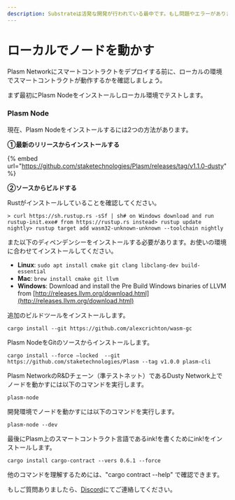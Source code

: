 ```yaml
---
description: Substrateは活発な開発が行われている最中です。もし問題やエラーがありましたらDiscordグループでご連絡ください。
---
```


# ローカルでノードを動かす

Plasm Networkにスマートコントラクトをデプロイする前に、ローカルの環境でスマートコントラクトが動作するかを確認しましょう。

まず最初にPlasm Nodeをインストールしローカル環境でテストします。

### Plasm Node <a id="plasm-node"></a>

現在、Plasm Nodeをインストールするには2つの方法があります。

**①最新のリリースからインストールする**

{% embed url="https://github.com/staketechnologies/Plasm/releases/tag/v1.1.0-dusty" %}

**②ソースからビルドする**

Rustがインストールしていることを確認してください。

```text
> curl https://sh.rustup.rs -sSf | sh# on Windows download and run rustup-init.exe# from https://rustup.rs instead​> rustup update nightly> rustup target add wasm32-unknown-unknown --toolchain nightly
```

また以下のディペンデンシーをインストールする必要があります。お使いの環境に合わせてインストールしてください。

* **Linux**: `sudo apt install cmake git clang libclang-dev build-essential`
* **Mac**: `brew install cmake git llvm`
* **Windows**: Download and install the Pre Build Windows binaries of LLVM from [http://releases.llvm.org/download.html](http://releases.llvm.org/download.html)​

追加のビルドツールをインストールします。

```text
cargo install --git https://github.com/alexcrichton/wasm-gc
```

Plasm NodeをGitのソースからインストールします。

```text
cargo install --force —locked  --git https://github.com/staketechnologies/Plasm --tag v1.0.0 plasm-cli
```

Plasm NetworkのR&Dチェーン（準テストネット）であるDusty Network上でノードを動かすには以下のコマンドを実行します。

```text
plasm-node
```

開発環境でノードを動かすには以下のコマンドを実行します。

```text
plasm-node --dev
```

最後にPlasm上のスマートコントラクト言語であるink!を書くためにink!をインストールします。

```text
cargo install cargo-contract --vers 0.6.1 --force
```

他のコマンドを理解するためには、"cargo contract --help" で確認できます。

もしご質問ありましたら、[Discord](https://discord.gg/kH3Njpr)にてご連絡してください。

